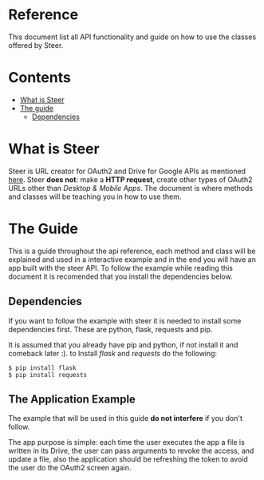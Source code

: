 # Reference
This document list all API functionality and guide on how to use the classes offered by Steer.

# Contents
- [What is Steer](#what-is-steer)
- [The guide](#the-guide)
    - [Dependencies](#dependencies)

# What is Steer
Steer is URL creator for OAuth2 and Drive for Google APIs as mentioned [here](https://github.com/fernando-gap/steer#steer). Steer **does not**: make a **HTTP request**, create other types of OAuth2 URLs other than *Desktop & Mobile Apps*. The document is where methods and classes will be teaching you in how to use them.

# The Guide
This is a guide throughout the api reference, each method and class will be explained and used in a interactive example and in the end you will have an app built with the steer API. To follow the example while reading this document it is recomended that you install the dependencies below.

## Dependencies
If you want to follow the example with steer it is needed to install some dependencies first. These are python, flask, requests and pip.

It is assumed that you already have pip and python, if not install it and comeback later :). to Install *flask* and *requests* do the following:
```
$ pip install flask
$ pip install requests
```
## The Application Example
The example that will be used in this guide **do not interfere** if you don't follow.

The app purpose is simple: each time the user executes the app a file is written in its Drive, the user can pass arguments to revoke the access, and update a file, also the application should be refreshing the token to avoid the user do the OAuth2 screen again.
